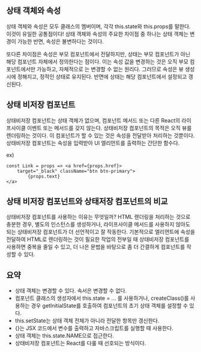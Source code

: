 ## 상태 객체와 속성

상태 객체와 속성은 모두 클래스의 멤버이며, 각각 this.state와 this.props를 말한다. 이것이 유일한 공통점이다! 상태 객체와 속성의 주요한 차이점 중 하나는 상태 객체는 변경이 가능한 반면, 속성은 불변하다는 것이다.

또다른 차이점은 속성은 부모 컴포넌트에서 전달하지만, 상태는 부모 컴포넌트가 아닌 해당 컴포넌트 자체에서 정의한다는 점이다. 이는 속성 값을 변경하는 것은 오직 부모 컴포넌트에서만 가능하고, 자체적으로 는 변경할 수 없는 원리다. 그러므로 속성은 뷰 생성시에 정해지고, 정적인 상태로 유지된다. 반면에 상태는 해당 컴포넌트에서 설정되고 갱신된다. 

## 상태 비저장 컴포넌트

상태비저장 컴포넌트는 상태 객체가 없으며, 컴포넌트 메서드 또는 다른 React의 라이프사이클 이벤트 또는 메서드를 갖지 않는다. 상태비저장 컴포넌트의 목적은 오직 뷰를 렌더링하는 것이다. 이 컴포넌트가 할 수 있는 것은 속성을 전달받아 처리하는 것뿐이다. 상태비저장 컴포넌트는 속성을 입력받아 UI 엘리먼트를 출력하는 간단한 함수다. 

ex)
```
const Link = props => <a href={props.href}>
    target="_black" className="btn btn-primary">
        {props.text}
</a>
```
## 상태 비저장 컴포넌트와 상태저장 컴포넌트의 비교
상태비저장 컴포넌트를 사용하는 이유는 무엇일까? HTML 렌더링을 처리하는 것으로 충분한 경우, 별도의 인스턴스를 생성하거나, 라이프사이클 메서드를 사용하지 않아도 되는 상태비저장 컴포넌트가 더 선언적이고 잘 작동한다. 기본적으로 엘리먼트에 속성을 전달하여 HTML로 렌더링하는 것이 필요한 작업의 전부일 때 상태비저장 컴포넌트를 사용하면 중복을 줄일 수 있고, 더 나은 문법을 바탕으로 좀 더 간결하게 컴포넌트를 작성할 수 있다. 


## 요약

- 상태 객체는 변경할 수 있다. 속서은 변경할 수 없다.
- 컴포넌트 클래스의 생성자에서 this.state = ... 를 사용하거나, createClass()를 사용하는 경우 getInitialState를 호출하여 컴포넌트의 초기 상태 객체를 설정할 수 있다.
- this.setState는 상태 객체 전체가 아니라 전달한 항목만 갱신한다.
- {}는 JSX 코드에서 변수를 출력하고 자바스크립트를 실행할 때 사용한다.
- 상태 객체는 this.state.NAME으로 접근한다.
- 상태비저장 컴포넌트는 React를 다룰 때 선호되는 방식이다. 